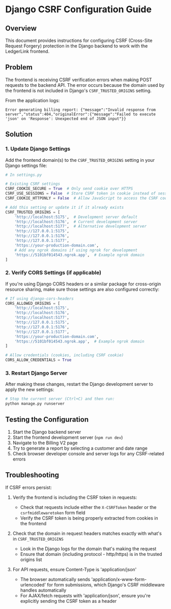 # Django CSRF Configuration Guide

## Overview
This document provides instructions for configuring CSRF (Cross-Site Request Forgery) protection in the Django backend to work with the LedgerLink frontend.

## Problem
The frontend is receiving CSRF verification errors when making POST requests to the backend API. The error occurs because the domain used by the frontend is not included in Django's `CSRF_TRUSTED_ORIGINS` setting.

From the application logs:
```
Error generating billing report: {"message":"Invalid response from server","status":404,"originalError":{"message":"Failed to execute 'json' on 'Response': Unexpected end of JSON input"}}
```

## Solution

### 1. Update Django Settings

Add the frontend domain(s) to the `CSRF_TRUSTED_ORIGINS` setting in your Django settings file:

```python
# In settings.py

# Existing CSRF settings
CSRF_COOKIE_SECURE = True  # Only send cookie over HTTPS
CSRF_USE_SESSIONS = False  # Store CSRF token in cookie instead of session
CSRF_COOKIE_HTTPONLY = False  # Allow JavaScript to access the CSRF cookie

# Add this setting or update it if it already exists
CSRF_TRUSTED_ORIGINS = [
    'http://localhost:5175',  # Development server default
    'http://localhost:5176',  # Current development server
    'http://localhost:5177',  # Alternative development server
    'http://127.0.0.1:5175',
    'http://127.0.0.1:5176',
    'http://127.0.0.1:5177',
    'https://your-production-domain.com',
    # Add any ngrok domains if using ngrok for development
    'https://5101bf014543.ngrok.app',  # Example ngrok domain
]
```

### 2. Verify CORS Settings (if applicable)

If you're using Django CORS headers or a similar package for cross-origin resource sharing, make sure those settings are also configured correctly:

```python
# If using django-cors-headers
CORS_ALLOWED_ORIGINS = [
    'http://localhost:5175',
    'http://localhost:5176',
    'http://localhost:5177',
    'http://127.0.0.1:5175',
    'http://127.0.0.1:5176',
    'http://127.0.0.1:5177',
    'https://your-production-domain.com',
    'https://5101bf014543.ngrok.app',  # Example ngrok domain
]

# Allow credentials (cookies, including CSRF cookie)
CORS_ALLOW_CREDENTIALS = True
```

### 3. Restart Django Server

After making these changes, restart the Django development server to apply the new settings:

```bash
# Stop the current server (Ctrl+C) and then run:
python manage.py runserver
```

## Testing the Configuration

1. Start the Django backend server
2. Start the frontend development server (`npm run dev`)
3. Navigate to the Billing V2 page
4. Try to generate a report by selecting a customer and date range
5. Check browser developer console and server logs for any CSRF-related errors

## Troubleshooting

If CSRF errors persist:

1. Verify the frontend is including the CSRF token in requests:
   - Check that requests include either the `X-CSRFToken` header or the `csrfmiddlewaretoken` form field
   - Verify the CSRF token is being properly extracted from cookies in the frontend

2. Check that the domain in request headers matches exactly with what's in `CSRF_TRUSTED_ORIGINS`
   - Look in the Django logs for the domain that's making the request
   - Ensure that domain (including protocol - http/https) is in the trusted origins list

3. For API requests, ensure Content-Type is 'application/json'
   - The browser automatically sends 'application/x-www-form-urlencoded' for form submissions, which Django's CSRF middleware handles automatically
   - For AJAX/fetch requests with 'application/json', ensure you're explicitly sending the CSRF token as a header